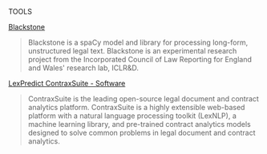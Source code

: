

TOOLS

[Blackstone](https://research.iclr.co.uk/blog/blackstone-goes-live)

> Blackstone is a spaCy model and library for processing long-form, unstructured legal text. Blackstone is an experimental research project from the Incorporated Council of Law Reporting for England and Wales' research lab, ICLR&D.

[LexPredict ContraxSuite - Software](https://github.com/LexPredict/lexpredict-contraxsuite)
> ContraxSuite is the leading open-source legal document and contract analytics platform. ContraxSuite is a highly extensible web-based platform with a natural language processing toolkit (LexNLP), a machine learning library, and pre-trained contract analytics models designed to solve common problems in legal document and contract analytics.
